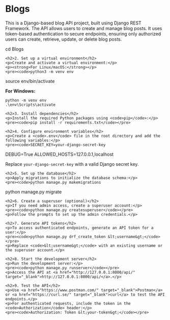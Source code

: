 # Blogs
This is a Django-based blog API project, built using Django REST Framework. The API allows users to create and manage blog posts. It uses token-based authentication to secure endpoints, ensuring only authorized users can create, retrieve, update, or delete blog posts.

cd Blogs
    </code></pre>
    
    <h2>2. Set up a virtual environment</h2>
    <p>Create and activate a virtual environment:</p>
    <p><strong>For Linux/macOS:</strong></p>
    <pre><code>python3 -m venv env
source env/bin/activate
    </code></pre>
    <p><strong>For Windows:</strong></p>
    <pre><code>python -m venv env
.\env\Scripts\activate
    </code></pre>
    
    <h2>3. Install dependencies</h2>
    <p>Install the required Python packages using <code>pip</code>:</p>
    <pre><code>pip install -r requirements.txt</code></pre>
    
    <h2>4. Configure environment variables</h2>
    <p>Create a <code>.env</code> file in the root directory and add the following variables:</p>
    <pre><code>SECRET_KEY=your-django-secret-key
DEBUG=True
ALLOWED_HOSTS=127.0.0.1,localhost
    </code></pre>
    <p>Replace <code>your-django-secret-key</code> with a valid Django secret key.</p>
    
    <h2>5. Set up the database</h2>
    <p>Apply migrations to initialize the database schema:</p>
    <pre><code>python manage.py makemigrations
python manage.py migrate
    </code></pre>
    
    <h2>6. Create a superuser (optional)</h2>
    <p>If you need admin access, create a superuser account:</p>
    <pre><code>python manage.py createsuperuser</code></pre>
    <p>Follow the prompts to set up the admin credentials.</p>
    
    <h2>7. Generate API tokens</h2>
    <p>To access authenticated endpoints, generate an API token for a user:</p>
    <pre><code>python manage.py drf_create_token &lt;username&gt;</code></pre>
    <p>Replace <code>&lt;username&gt;</code> with an existing username or the superuser account.</p>
    
    <h2>8. Start the development server</h2>
    <p>Run the development server:</p>
    <pre><code>python manage.py runserver</code></pre>
    <p>Access the API at <a href="http://127.0.0.1:8000/api/" target="_blank">http://127.0.0.1:8000/api/</a>.</p>
    
    <h2>9. Test the API</h2>
    <p>Use <a href="https://www.postman.com/" target="_blank">Postman</a> or <a href="https://curl.se/" target="_blank">curl</a> to test the API endpoints.</p>
    <p>For authenticated requests, include the token in the <code>Authorization</code> header:</p>
    <pre><code>Authorization: Token &lt;your-token&gt;</code></pre>
</body>
</html>

